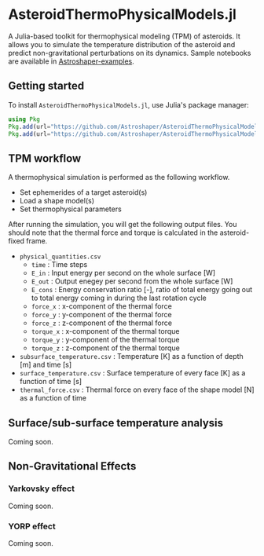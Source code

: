 # AsteroidThermoPhysicalModels.jl

A Julia-based toolkit for thermophysical modeling (TPM) of asteroids. It allows you to simulate the temperature distribution of the asteroid and predict non-gravitational perturbations on its dynamics. Sample notebooks are available in [Astroshaper-examples](https://github.com/Astroshaper/Astroshaper-examples).

## Getting started

To install `AsteroidThermoPhysicalModels.jl`, use Julia's package manager:

```julia
using Pkg
Pkg.add(url="https://github.com/Astroshaper/AsteroidThermoPhysicalModels.jl")
Pkg.add(url="https://github.com/Astroshaper/AsteroidThermoPhysicalModels.jl#0.0.6")  # if you would like a specific version
```

## TPM workflow
A thermophysical simulation is performed as the following workflow.

- Set ephemerides of a target asteroid(s)
- Load a shape model(s)
- Set thermophysical parameters

After running the simulation, you will get the following output files. You should note that the thermal force and torque is calculated in the asteroid-fixed frame.
- `physical_quantities.csv`
    - `time`     : Time steps
    - `E_in`     : Input energy per second on the whole surface [W]
    - `E_out`    : Output enegey per second from the whole surface [W]
    - `E_cons`   : Energy conservation ratio [-], ratio of total energy going out to total energy coming in during the last rotation cycle
    - `force_x`  : x-component of the thermal force
    - `force_y`  : y-component of the thermal force
    - `force_z`  : z-component of the thermal force
    - `torque_x` : x-component of the thermal torque
    - `torque_y` : y-component of the thermal torque
    - `torque_z` : z-component of the thermal torque
- `subsurface_temperature.csv` : Temperature [K] as a function of depth [m] and time [s]
- `surface_temperature.csv` : Surface temperature of every face [K] as a function of time [s]
- `thermal_force.csv` : Thermal force on every face of the shape model [N] as a function of time

## Surface/sub-surface temperature analysis
Coming soon.

## Non-Gravitational Effects

### Yarkovsky effect
Coming soon.

### YORP effect
Coming soon.

